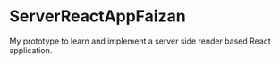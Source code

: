 # ServerReactAppFaizan
My prototype to learn and implement a server side render based React application.
